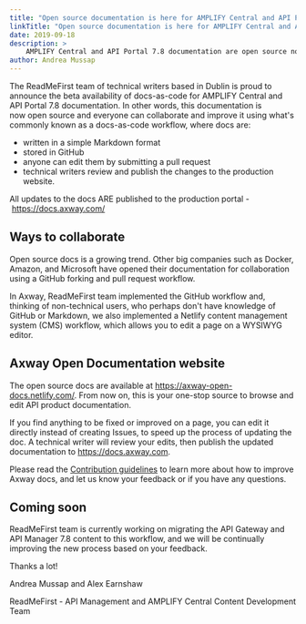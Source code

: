 ```yaml
---
title: "Open source documentation is here for AMPLIFY Central and API Portal 7.8"
linkTitle: "Open source documentation is here for AMPLIFY Central and API Portal 7.8"
date: 2019-09-18
description: >
    AMPLIFY Central and API Portal 7.8 documentation are open source now!
author: Andrea Mussap
---
```


The ReadMeFirst team of technical writers based in Dublin is proud to announce the beta availability of docs-as-code for AMPLIFY Central and API Portal 7.8 documentation. In other words, this documentation is now open source and everyone can collaborate and improve it using what's commonly known as a docs-as-code workflow, where docs are:

- written in a simple Markdown format
- stored in GitHub
- anyone can edit them by submitting a pull request
- technical writers review and publish the changes to the production website.

All updates to the docs ARE published to the production portal - https://docs.axway.com/

## Ways to collaborate

Open source docs is a growing trend. Other big companies such as Docker, Amazon, and Microsoft have opened their documentation for collaboration using a GitHub forking and pull request workflow.

In Axway, ReadMeFirst team implemented the GitHub workflow and, thinking of non-technical users, who perhaps don't have knowledge of GitHub or Markdown, we also implemented a Netlify content management system (CMS) workflow, which allows you to edit a page on a WYSIWYG editor.

## Axway Open Documentation website

The open source docs are available at https://axway-open-docs.netlify.com/. From now on, this is your one-stop source to browse and edit API product documentation.

If you find anything to be fixed or improved on a page, you can edit it directly instead of creating Issues, to speed up the process of updating the doc. A technical writer will review your edits, then publish the updated documentation to https://docs.axway.com.

Please read the [Contribution guidelines](/docs/contribution_guidelines/) to learn more about how to improve Axway docs, and let us know your feedback or if you have any questions.

## Coming soon

ReadMeFirst team is currently working on migrating the API Gateway and API Manager 7.8 content to this workflow, and we will be continually improving the new process based on your feedback.

Thanks a lot!

Andrea Mussap‌ and Alex Earnshaw‌

ReadMeFirst - API Management and AMPLIFY Central Content Development Team